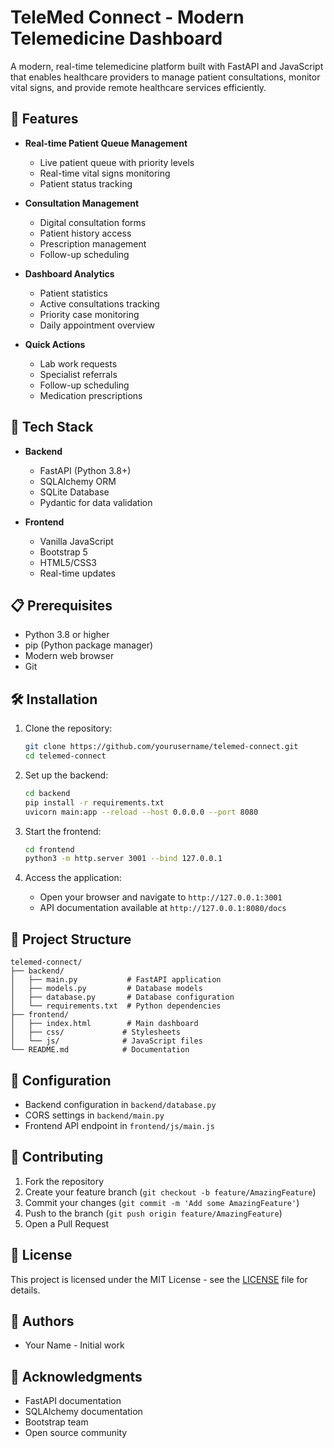# TeleMed Connect - Modern Telemedicine Dashboard

A modern, real-time telemedicine platform built with FastAPI and JavaScript that enables healthcare providers to manage patient consultations, monitor vital signs, and provide remote healthcare services efficiently.

## 🌟 Features

- **Real-time Patient Queue Management**
  - Live patient queue with priority levels
  - Real-time vital signs monitoring
  - Patient status tracking

- **Consultation Management**
  - Digital consultation forms
  - Patient history access
  - Prescription management
  - Follow-up scheduling

- **Dashboard Analytics**
  - Patient statistics
  - Active consultations tracking
  - Priority case monitoring
  - Daily appointment overview

- **Quick Actions**
  - Lab work requests
  - Specialist referrals
  - Follow-up scheduling
  - Medication prescriptions

## 🚀 Tech Stack

- **Backend**
  - FastAPI (Python 3.8+)
  - SQLAlchemy ORM
  - SQLite Database
  - Pydantic for data validation

- **Frontend**
  - Vanilla JavaScript
  - Bootstrap 5
  - HTML5/CSS3
  - Real-time updates

## 📋 Prerequisites

- Python 3.8 or higher
- pip (Python package manager)
- Modern web browser
- Git

## 🛠️ Installation

1. Clone the repository:
   ```bash
   git clone https://github.com/yourusername/telemed-connect.git
   cd telemed-connect
   ```

2. Set up the backend:
   ```bash
   cd backend
   pip install -r requirements.txt
   uvicorn main:app --reload --host 0.0.0.0 --port 8080
   ```

3. Start the frontend:
   ```bash
   cd frontend
   python3 -m http.server 3001 --bind 127.0.0.1
   ```

4. Access the application:
   - Open your browser and navigate to `http://127.0.0.1:3001`
   - API documentation available at `http://127.0.0.1:8080/docs`

## 📁 Project Structure

```
telemed-connect/
├── backend/
│   ├── main.py           # FastAPI application
│   ├── models.py         # Database models
│   ├── database.py       # Database configuration
│   └── requirements.txt  # Python dependencies
├── frontend/
│   ├── index.html        # Main dashboard
│   ├── css/             # Stylesheets
│   └── js/              # JavaScript files
└── README.md            # Documentation
```

## 🔧 Configuration

- Backend configuration in `backend/database.py`
- CORS settings in `backend/main.py`
- Frontend API endpoint in `frontend/js/main.js`

## 🤝 Contributing

1. Fork the repository
2. Create your feature branch (`git checkout -b feature/AmazingFeature`)
3. Commit your changes (`git commit -m 'Add some AmazingFeature'`)
4. Push to the branch (`git push origin feature/AmazingFeature`)
5. Open a Pull Request

## 📝 License

This project is licensed under the MIT License - see the [LICENSE](LICENSE) file for details.

## 👥 Authors

- Your Name - Initial work

## 🙏 Acknowledgments

- FastAPI documentation
- SQLAlchemy documentation
- Bootstrap team
- Open source community 